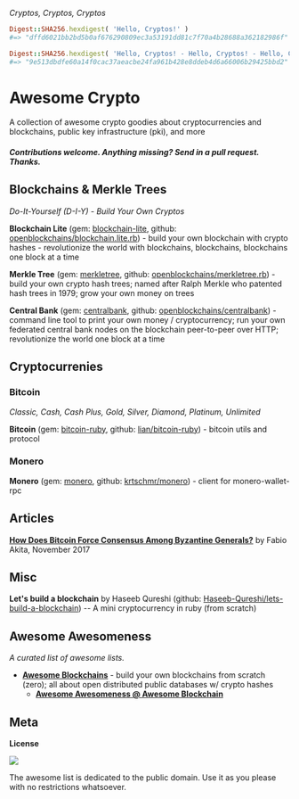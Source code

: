 _Cryptos, Cryptos, Cryptos_

``` ruby
Digest::SHA256.hexdigest( 'Hello, Cryptos!' )
#=> "dffd6021bb2bd5b0af676290809ec3a53191dd81c7f70a4b28688a362182986f"

Digest::SHA256.hexdigest( 'Hello, Cryptos! - Hello, Cryptos! - Hello, Cryptos!' )
#=> "9e513dbdfe60a14f0cac37aeacbe24fa961b428e8ddeb4d6a66006b29425bbd2"
```


# Awesome Crypto

A collection of awesome crypto goodies about cryptocurrencies and blockchains, public key infrastructure (pki), and more

#### _Contributions welcome. Anything missing? Send in a pull request. Thanks._




## Blockchains & Merkle Trees 

_Do-It-Yourself (D-I-Y) - Build Your Own Cryptos_


**Blockchain Lite**  (gem: [blockchain-lite](https://rubygems.org/gems/blockchain-lite), github: [openblockchains/blockchain.lite.rb](https://github.com/openblockchains/blockchain.lite.rb)) - build your own blockchain with crypto hashes - revolutionize the world with blockchains, blockchains, blockchains one block at a time

**Merkle Tree**  (gem: [merkletree](https://rubygems.org/gems/merkletree), github: [openblockchains/merkletree.rb](https://github.com/openblockchains/merkletree.rb)) - build your own crypto hash trees; named after Ralph Merkle who patented hash trees in 1979; grow your own money on trees   

**Central Bank** (gem: [centralbank](https://rubygems.org/gems/centralbank), github: [openblockchains/centralbank](https://github.com/openblockchains/centralbank)) - command line tool to print your own money / cryptocurrency; run your own federated central bank nodes on the blockchain peer-to-peer over HTTP; revolutionize the world one block at a time


## Cryptocurrenies

### Bitcoin

_Classic, Cash, Cash Plus, Gold, Silver, Diamond, Platinum, Unlimited_

**Bitcoin** (gem: [bitcoin-ruby](https://rubygems.org/gems/bitcoin-ruby), github: [lian/bitcoin-ruby](https://github.com/lian/bitcoin-ruby)) - bitcoin utils and protocol


### Monero

**Monero** (gem: [monero](https://rubygems.org/gems/monero), github: [krtschmr/monero](https://github.com/krtschmr/monero)) - client for monero-wallet-rpc




## Articles

[**How Does Bitcoin Force Consensus Among Byzantine Generals?**](http://www.akitaonrails.com/2017/11/01/how-does-bitcoin-force-consensus-among-byzantine-generals) by Fabio Akita, November 2017


## Misc

**Let's build a blockchain** by Haseeb Qureshi (github: [Haseeb-Qureshi/lets-build-a-blockchain](https://github.com/Haseeb-Qureshi/lets-build-a-blockchain)) -- A mini cryptocurrency in ruby (from scratch)



## Awesome Awesomeness

_A curated list of awesome lists._

- [**Awesome Blockchains**](https://github.com/openblockchains/awesome-blockchains) - build your own blockchains from scratch (zero); all about open distributed public databases w/ crypto hashes
   - [**Awesome Awesomeness @ Awesome Blockchain**](https://github.com/openblockchains/awesome-blockchains#awesome-awesomeness) 



## Meta

**License**

![](https://publicdomainworks.github.io/buttons/zero88x31.png)

The awesome list is dedicated to the public domain. Use it as you please with no restrictions whatsoever.


